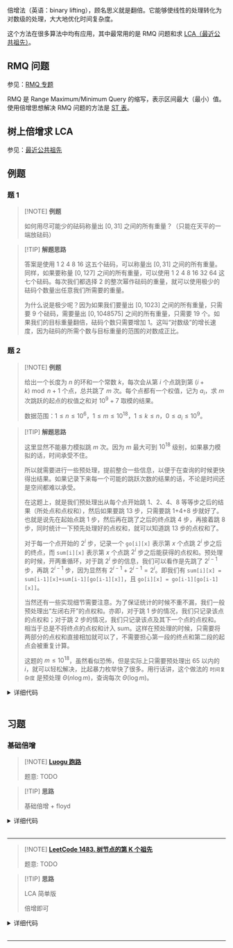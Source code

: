 倍增法（英语：binary lifting），顾名思义就是翻倍。它能够使线性的处理转化为对数级的处理，大大地优化时间复杂度。

这个方法在很多算法中均有应用，其中最常用的是 RMQ 问题和求 [LCA（最近公共祖先）](graph/lca.md)。

## RMQ 问题

参见：[RMQ 专题](topic/rmq.md)

RMQ 是 Range Maximum/Minimum Query 的缩写，表示区间最大（最小）值。使用倍增思想解决 RMQ 问题的方法是 [ST 表](ds/sparse-table.md)。

## 树上倍增求 LCA

参见：[最近公共祖先](graph/lca.md)

## 例题

### 题 1

> [!NOTE] **例题**
> 
> 如何用尽可能少的砝码称量出 $[0,31]$ 之间的所有重量？（只能在天平的一端放砝码）

> [!TIP] **解题思路**
> 
> 答案是使用 1 2 4 8 16 这五个砝码，可以称量出 $[0,31]$ 之间的所有重量。同样，如果要称量 $[0,127]$ 之间的所有重量，可以使用 1 2 4 8 16 32 64 这七个砝码。每次我们都选择 2 的整次幂作砝码的重量，就可以使用极少的砝码个数量出任意我们所需要的重量。
> 
> 为什么说是极少呢？因为如果我们要量出 $[0,1023]$ 之间的所有重量，只需要 9 个砝码，需要量出 $[0,1048575]$ 之间的所有重量，只需要 19 个。如果我们的目标重量翻倍，砝码个数只需要增加 1。这叫“对数级”的增长速度，因为砝码的所需个数与目标重量的范围的对数成正比。

### 题 2

> [!NOTE] **例题**
> 
> 给出一个长度为 $n$ 的环和一个常数 $k$，每次会从第 $i$ 个点跳到第 $(i+k)\bmod n+1$ 个点，总共跳了 $m$ 次。每个点都有一个权值，记为 $a_i$，求 $m$ 次跳跃的起点的权值之和对 $10^9+7$ 取模的结果。
> 
> 数据范围：$1\leq n\leq 10^6$，$1\leq m\leq 10^{18}$，$1\leq k\leq n$，$0\le a_i\le 10^9$。

> [!TIP] **解题思路**
> 
> 这里显然不能暴力模拟跳 $m$ 次。因为 $m$ 最大可到 $10^{18}$ 级别，如果暴力模拟的话，时间承受不住。
> 
> 所以就需要进行一些预处理，提前整合一些信息，以便于在查询的时候更快得出结果。如果记录下来每一个可能的跳跃次数的结果的话，不论是时间还是空间都难以承受。
> 
> 在这题上，就是我们预处理出从每个点开始跳 1、2、4、8 等等步之后的结果（所处点和点权和），然后如果要跳 13 步，只需要跳 1+4+8 步就好了。也就是说先在起始点跳 1 步，然后再在跳了之后的终点跳 4 步，再接着跳 8 步，同时统计一下预先处理好的点权和，就可以知道跳 13 步的点权和了。
> 
> 对于每一个点开始的 $2^i$ 步，记录一个 `go[i][x]` 表示第 $x$ 个点跳 $2^i$ 步之后的终点，而 `sum[i][x]` 表示第 $x$ 个点跳 $2^i$ 步之后能获得的点权和。预处理的时候，开两重循环，对于跳 $2^i$ 步的信息，我们可以看作是先跳了 $2^{i-1}$ 步，再跳 $2^{i-1}$ 步，因为显然有 $2^{i-1}+2^{i-1}=2^i$。即我们有 `sum[i][x] = sum[i-1][x]+sum[i-1][go[i-1][x]]`，且 `go[i][x] = go[i-1][go[i-1][x]]`。
> 
> 当然还有一些实现细节需要注意。为了保证统计的时候不重不漏，我们一般预处理出“左闭右开”的点权和。亦即，对于跳 1 步的情况，我们只记录该点的点权和；对于跳 2 步的情况，我们只记录该点及其下一个点的点权和。相当于总是不将终点的点权和计入 sum。这样在预处理的时候，只需要将两部分的点权和直接相加就可以了，不需要担心第一段的终点和第二段的起点会被重复计算。
> 
> 这题的 $m\leq 10^{18}$，虽然看似恐怖，但是实际上只需要预处理出 $65$ 以内的 $i$，就可以轻松解决，比起暴力枚举快了很多。用行话讲，这个做法的 `时间复杂度` 是预处理 $\Theta(n\log m)$，查询每次 $\Theta(\log m)$。

<details>
<summary>详细代码</summary>
<!-- tabs:start -->

##### **C++**

```cpp
TODO@binacs
```

##### **Python**

```python
```

<!-- tabs:end -->
</details>

<br>

## 习题

### 基础倍增

> [!NOTE] **[Luogu 跑路](https://www.luogu.com.cn/problem/P1613)**
> 
> 题意: TODO

> [!TIP] **思路**
> 
> 基础倍增 + floyd

<details>
<summary>详细代码</summary>
<!-- tabs:start -->

##### **C++**

```cpp
#include <bits/stdc++.h>
using namespace std;

const int N = 55, M = 65;

int n, m;
int f[N][N][M], dis[N][N];

int main() {
    cin >> n >> m;
    
    memset(dis, 0x3f, sizeof dis);
    while (m -- ) {
        int a, b;
        cin >> a >> b;
        f[a][b][0] = 1;
        dis[a][b] = 1;
    }
    
    for (int d = 1; d < M; ++ d )
        for (int k = 1; k <= n; ++ k )
            for (int i = 1; i <= n; ++ i )
                for (int j = 1; j <= n; ++ j )
                    if (f[i][k][d - 1] && f[k][j][d - 1])
                        f[i][j][d] = 1, dis[i][j] = 1;
    
    for (int k = 1; k <= n; ++ k )
        for (int i = 1; i <= n; ++ i )
            for (int j = 1; j <= n; ++ j )
                dis[i][j] = min(dis[i][j], dis[i][k] + dis[k][j]);
    cout << dis[1][n] << endl;
    
    return 0;
}
```

##### **Python**

```python

```

<!-- tabs:end -->
</details>

<br>

* * *

> [!NOTE] **[LeetCode 1483. 树节点的第 K 个祖先](https://leetcode-cn.com/problems/kth-ancestor-of-a-tree-node/)**
> 
> 题意: TODO

> [!TIP] **思路**
> 
> LCA 简单版
> 
> 倍增即可 

<details>
<summary>详细代码</summary>
<!-- tabs:start -->

##### **C++**

```cpp
vector<int> v[200001];
int d[100001][19];

class TreeAncestor {
public:
    void dfs(int x, int fa) {
        d[x][0] = fa;
        for (int j = 1; j <= 18; j ++)
            d[x][j] = d[d[x][j - 1]][j - 1];
        for (int i = 0; i < (int )v[x].size(); i ++) {
            if (v[x][i] == fa) continue;
            dfs(v[x][i], x);
        }
    }
    TreeAncestor(int n, vector<int>& parent) {
        for (int i = 1; i <= n; i ++) v[i].clear();
        for (int i = 0; i < n; i ++) {
            if (i == 0) continue;
            v[i + 1].push_back(parent[i] + 1);
            v[parent[i] + 1].push_back(i + 1);
        }
        dfs(1, 0);
    }
    
    int getKthAncestor(int node, int k) {
        int x = node + 1;
        for (int i = 18; i >= 0; i --)
            if ((k >> i) & 1) x = d[x][i];
        return x - 1;
    }
};
// ZhuolinYang
```

##### **Python**

```python

```

<!-- tabs:end -->
</details>

<br>

* * *